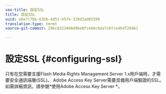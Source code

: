 ```yaml
---
seo-title: 設定SSL
title: 設定SSL
uuid: aba7c7bb-63bb-4d51-b57e-329d2ad01590
translation-type: tm+mt
source-git-commit: 29bc8323460d9be0fce66cbea7c6fce46df20d61

---
```



# 設定SSL {#configuring-ssl}

只有在您需要支援Flash Media Rights Management Server 1.x用戶端時，才需要安全通訊端層(SSL)。 Adobe Access Key Server需要具備用戶端驗證的SSL。 如需詳細資訊，請參閱*使用Adobe Access Key Server *。
